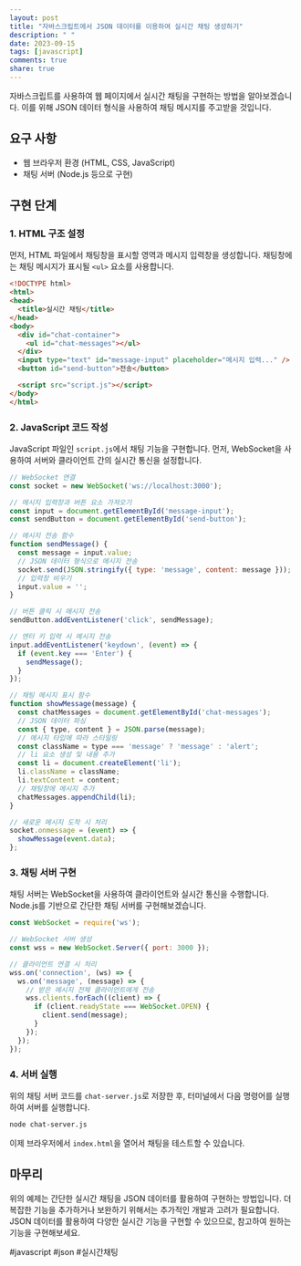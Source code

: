 ```yaml
---
layout: post
title: "자바스크립트에서 JSON 데이터를 이용하여 실시간 채팅 생성하기"
description: " "
date: 2023-09-15
tags: [javascript]
comments: true
share: true
---
```


자바스크립트를 사용하여 웹 페이지에서 실시간 채팅을 구현하는 방법을 알아보겠습니다. 이를 위해 JSON 데이터 형식을 사용하여 채팅 메시지를 주고받을 것입니다.

## 요구 사항

- 웹 브라우저 환경 (HTML, CSS, JavaScript)
- 채팅 서버 (Node.js 등으로 구현)

## 구현 단계

### 1. HTML 구조 설정

먼저, HTML 파일에서 채팅창을 표시할 영역과 메시지 입력창을 생성합니다. 채팅창에는 채팅 메시지가 표시될 `<ul>` 요소를 사용합니다.

```html
<!DOCTYPE html>
<html>
<head>
  <title>실시간 채팅</title>
</head>
<body>
  <div id="chat-container">
    <ul id="chat-messages"></ul>
  </div>
  <input type="text" id="message-input" placeholder="메시지 입력..." />
  <button id="send-button">전송</button>

  <script src="script.js"></script>
</body>
</html>
```

### 2. JavaScript 코드 작성

JavaScript 파일인 `script.js`에서 채팅 기능을 구현합니다. 먼저, WebSocket을 사용하여 서버와 클라이언트 간의 실시간 통신을 설정합니다.

```javascript
// WebSocket 연결
const socket = new WebSocket('ws://localhost:3000');

// 메시지 입력창과 버튼 요소 가져오기
const input = document.getElementById('message-input');
const sendButton = document.getElementById('send-button');

// 메시지 전송 함수
function sendMessage() {
  const message = input.value;
  // JSON 데이터 형식으로 메시지 전송
  socket.send(JSON.stringify({ type: 'message', content: message }));
  // 입력창 비우기
  input.value = '';
}

// 버튼 클릭 시 메시지 전송
sendButton.addEventListener('click', sendMessage);

// 엔터 키 입력 시 메시지 전송
input.addEventListener('keydown', (event) => {
  if (event.key === 'Enter') {
    sendMessage();
  }
});

// 채팅 메시지 표시 함수
function showMessage(message) {
  const chatMessages = document.getElementById('chat-messages');
  // JSON 데이터 파싱
  const { type, content } = JSON.parse(message);
  // 메시지 타입에 따라 스타일링
  const className = type === 'message' ? 'message' : 'alert';
  // li 요소 생성 및 내용 추가
  const li = document.createElement('li');
  li.className = className;
  li.textContent = content;
  // 채팅창에 메시지 추가
  chatMessages.appendChild(li);
}

// 새로운 메시지 도착 시 처리
socket.onmessage = (event) => {
  showMessage(event.data);
};
```

### 3. 채팅 서버 구현

채팅 서버는 WebSocket을 사용하여 클라이언트와 실시간 통신을 수행합니다. Node.js를 기반으로 간단한 채팅 서버를 구현해보겠습니다.

```javascript
const WebSocket = require('ws');

// WebSocket 서버 생성
const wss = new WebSocket.Server({ port: 3000 });

// 클라이언트 연결 시 처리
wss.on('connection', (ws) => {
  ws.on('message', (message) => {
    // 받은 메시지 전체 클라이언트에게 전송
    wss.clients.forEach((client) => {
      if (client.readyState === WebSocket.OPEN) {
        client.send(message);
      }
    });
  });
});
```

### 4. 서버 실행

위의 채팅 서버 코드를 `chat-server.js`로 저장한 후, 터미널에서 다음 명령어를 실행하여 서버를 실행합니다.

```bash
node chat-server.js
```

이제 브라우저에서 `index.html`을 열어서 채팅을 테스트할 수 있습니다.

## 마무리

위의 예제는 간단한 실시간 채팅을 JSON 데이터를 활용하여 구현하는 방법입니다. 더 복잡한 기능을 추가하거나 보완하기 위해서는 추가적인 개발과 고려가 필요합니다. JSON 데이터를 활용하여 다양한 실시간 기능을 구현할 수 있으므로, 참고하여 원하는 기능을 구현해보세요.

#javascript #json #실시간채팅